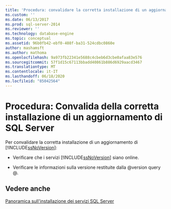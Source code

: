 ```yaml
---
title: 'Procedura: convalidare la corretta installazione di un aggiornamento SQL Server | Microsoft Docs'
ms.custom: ''
ms.date: 06/13/2017
ms.prod: sql-server-2014
ms.reviewer: ''
ms.technology: database-engine
ms.topic: conceptual
ms.assetid: 96b0fb42-ebf0-408f-ba31-524cdbc0860e
author: mashamsft
ms.author: mathoma
ms.openlocfilehash: 9a973fb22341e5688c4cbeb6d3cbe0afaa83e576
ms.sourcegitcommit: 57f1d15c67113bbadd40861b886d6929aacd3467
ms.translationtype: MT
ms.contentlocale: it-IT
ms.lasthandoff: 06/18/2020
ms.locfileid: "85042564"
---
```

# <a name="how-to-validate-successful-installation-of-a-sql-server-update"></a>Procedura: Convalida della corretta installazione di un aggiornamento di SQL Server
  Per convalidare la corretta installazione di un aggiornamento di [!INCLUDE[ssNoVersion](../../includes/ssnoversion-md.md)]:  
  
-   Verificare che i servizi [!INCLUDE[ssNoVersion](../../includes/ssnoversion-md.md)] siano online.  
  
-   Verificare le informazioni sulla versione restituite dalla @version query @.  
  
## <a name="see-also"></a>Vedere anche  
 [Panoramica sull'installazione dei servizi SQL Server](../../../2014/sql-server/install/overview-of-sql-server-servicing-installation.md)  
  
  
